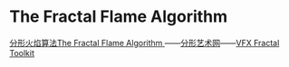 # The Fractal Flame Algorithm

[分形火焰算法The Fractal Flame Algorithm ](https://www.yuque.com/molychin/wsnqvs/csg5nb)——[分形艺术网](http://www.fxysw.com/)——[VFX Fractal Toolkit](https://github.com/jtomori/vft)
